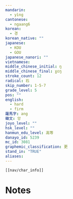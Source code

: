 ```yaml
---
mandarin:
  - yìng
cantonese:
  - ngaang6
korean:
  - 경
korean_native: ""
japanese:
  - KOU
  - GOU
japanese_nanori: ""
vietnamese:
middle_chinese_initial: ŋ
middle_chinese_final: ɣɛŋ
stroke_count: 12
radical: 石
skip_number: 1-5-7
grade_level: 5
pos: ""
english:
  - hard
  - firm
羅馬字: ang
韓文: 앙
joyo_level: ""
hsk_level: ""
hanmun_edu_level: 高等
danayo_id: 5239
mc_id: 3081
graphemic_classification: 更
stand_in: "TRUE"
aliases:
---
```

```meta-bind-embed
[[nav/char_info]]
```

# Notes
